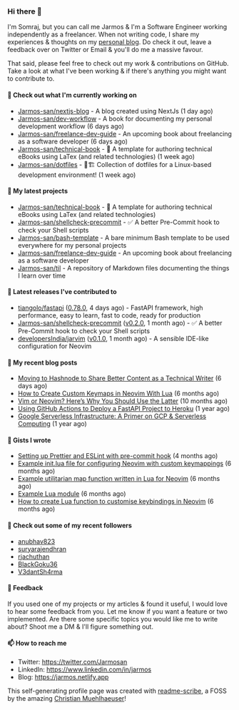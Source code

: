 ### Hi there 👋

I'm Somraj, but you can call me Jarmos & I'm a Software Engineer working independently as a freelancer. When not writing code, I share my experiences & thoughts on my [personal blog](https://jarmos.netlify.app). Do check it out, leave a feedback over on Twitter or Email & you'll do me a massive favour.

That said, please feel free to check out my work & contributions on GitHub. Take a look at what I've been working & if there's anything you might want to contribute to.

#### 👷 Check out what I'm currently working on

- [Jarmos-san/nextjs-blog](https://github.com/Jarmos-san/nextjs-blog) - A blog created using NextJs (1 day ago)
- [Jarmos-san/dev-workflow](https://github.com/Jarmos-san/dev-workflow) - A book for documenting my personal development workflow (6 days ago)
- [Jarmos-san/freelance-dev-guide](https://github.com/Jarmos-san/freelance-dev-guide) - An upcoming book about freelancing as a software developer (6 days ago)
- [Jarmos-san/technical-book](https://github.com/Jarmos-san/technical-book) - 📗 A template for authoring technical eBooks using LaTex (and related technologies) (1 week ago)
- [Jarmos-san/dotfiles](https://github.com/Jarmos-san/dotfiles) - 👷🏗️ Collection of dotfiles for a Linux-based development environment! (1 week ago)

#### 🌱 My latest projects

- [Jarmos-san/technical-book](https://github.com/Jarmos-san/technical-book) - 📗 A template for authoring technical eBooks using LaTex (and related technologies)
- [Jarmos-san/shellcheck-precommit](https://github.com/Jarmos-san/shellcheck-precommit) - ✅ A better Pre-Commit hook to check your Shell scripts
- [Jarmos-san/bash-template](https://github.com/Jarmos-san/bash-template) - A bare minimum Bash template to be used everywhere for my personal projects
- [Jarmos-san/freelance-dev-guide](https://github.com/Jarmos-san/freelance-dev-guide) - An upcoming book about freelancing as a software developer
- [Jarmos-san/til](https://github.com/Jarmos-san/til) - A repository of Markdown files documenting the things I learn over time

#### 🔭 Latest releases I've contributed to

- [tiangolo/fastapi](https://github.com/tiangolo/fastapi) ([0.78.0](https://github.com/tiangolo/fastapi/releases/tag/0.78.0), 4 days ago) - FastAPI framework, high performance, easy to learn, fast to code, ready for production
- [Jarmos-san/shellcheck-precommit](https://github.com/Jarmos-san/shellcheck-precommit) ([v0.2.0](https://github.com/Jarmos-san/shellcheck-precommit/releases/tag/v0.2.0), 1 month ago) - ✅ A better Pre-Commit hook to check your Shell scripts
- [developersIndia/jarvim](https://github.com/developersIndia/jarvim) ([v0.1.0](https://github.com/developersIndia/jarvim/releases/tag/v0.1.0), 1 month ago) - A sensible IDE-like configuration for Neovim

#### 📜 My recent blog posts

- [Moving to Hashnode to Share Better Content as a Technical Writer](https://jarmos.medium.com/moving-to-hashnode-to-share-better-content-as-a-technical-writer-5ba2d171a3da?source=rss-dc888a4b021e------2) (6 days ago)
- [How to Create Custom Keymaps in Neovim With Lua](https://blog.devgenius.io/create-custom-keymaps-in-neovim-with-lua-d1167de0f2c2?source=rss-dc888a4b021e------2) (6 months ago)
- [Vim or Neovim? Here’s Why You Should Use the Latter](https://blog.devgenius.io/vim-vs-neovim-26b856694566?source=rss-dc888a4b021e------2) (10 months ago)
- [Using GitHub Actions to Deploy a FastAPI Project to Heroku](https://blog.devgenius.io/using-github-actions-to-deploy-a-fastapi-project-to-heroku-8ae3f9046178?source=rss-dc888a4b021e------2) (1 year ago)
- [Google Serverless Infrastructure: A Primer on GCP &amp; Serverless Computing](https://blog.devgenius.io/google-serverless-infrastructure-ccfb2977482?source=rss-dc888a4b021e------2) (1 year ago)

#### 📓 Gists I wrote

- [Setting up Prettier and ESLint with pre-commit hook](https://gist.github.com/ff499b57c9864c39ecd8c13d834c38c0) (4 months ago)
- [Example init.lua file for configuring Neovim with custom keymappings](https://gist.github.com/e45d83515724e8aff1cce4ed846b8d95) (6 months ago)
- [Example utilitarian map function written in Lua for Neovim](https://gist.github.com/c8bf40de6721b4a199799234be2c9f75) (6 months ago)
- [Example Lua module](https://gist.github.com/5e5614f609396ddba7a20c9c2ac29041) (6 months ago)
- [How to create Lua function to customise keybindings in Neovim](https://gist.github.com/d46605cd3a795513526448f36e0db18e) (6 months ago)

#### 👯 Check out some of my recent followers

- [anubhav823](https://github.com/anubhav823)
- [suryarajendhran](https://github.com/suryarajendhran)
- [rjachuthan](https://github.com/rjachuthan)
- [BlackGoku36](https://github.com/BlackGoku36)
- [V3dantSh4rma](https://github.com/V3dantSh4rma)

#### 💬 Feedback

If you used one of my projects or my articles & found it useful, I would love to hear some feedback from you. Let me know if you want a feature or two implemented. Are there some specific topics you would like me to write about? Shoot me a DM & I'll figure something out.

#### 📫 How to reach me

- Twitter: https://twitter.com/Jarmosan
- LinkedIn: https://www.linkedin.com/in/jarmos
- Blog: https://jarmos.netlify.app

This self-generating profile page was created with [readme-scribe](https://github.com/muesli/readme-scribe), a FOSS by the amazing [Christian Muehlhaeuser](https://github.com/muesli)!
